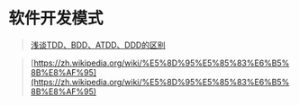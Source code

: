 # 软件开发模式

> [浅谈TDD、BDD、ATDD、DDD的区别](https://blog.csdn.net/qq_17513503/article/details/88869562)

> [https://zh.wikipedia.org/wiki/%E5%8D%95%E5%85%83%E6%B5%8B%E8%AF%95](https://zh.wikipedia.org/wiki/%E5%8D%95%E5%85%83%E6%B5%8B%E8%AF%95)